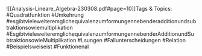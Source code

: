 
![[Analysis-Lineare_Algebra-230308.pdf#page=10]]Tags & Topics:
   #Quadratfunktion
   #Umkehrung
   #esgibtvieleweiteremglichequivalenzumformungennebenderadditionundsubtraktionsowiemultiplikation
   #EsgibtvieleweiteremglichequivalenzumformungennebenderAdditionundSubtraktionsowieMultiplikation
   #Lsungen
   #Fallunterscheidungen
   #Relation
   #Beispielsweiseist
   #Funktionenal